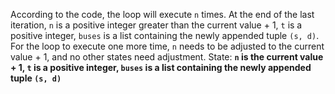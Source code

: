 According to the code, the loop will execute `n` times. At the end of the last iteration, `n` is a positive integer greater than the current value + 1, `t` is a positive integer, `buses` is a list containing the newly appended tuple `(s, d)`. For the loop to execute one more time, `n` needs to be adjusted to the current value + 1, and no other states need adjustment.
State: **`n` is the current value + 1, `t` is a positive integer, `buses` is a list containing the newly appended tuple `(s, d)`**